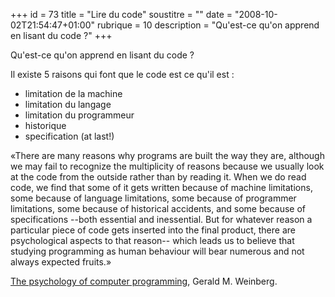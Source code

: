 +++
id = 73
title = "Lire du code"
soustitre = ""
date = "2008-10-02T21:54:47+01:00"
rubrique = 10
description = "Qu'est-ce qu'on apprend en lisant du code ?"
+++

<div class="chapo"></div>
Qu'est-ce qu'on apprend en lisant du code ?

Il existe 5 raisons qui font que le code est ce qu'il est :
- limitation de la machine
- limitation du langage
- limitation du programmeur
- historique
- specification (at last!)

«There are many reasons why programs are built the way they are, although we may fail to recognize the multiplicity of reasons because we usually look at the code from the outside rather than by reading it. When we do read code, we find that some of it gets written because of machine limitations, some because of language limitations, some because of programmer limitations, some because of historical accidents, and some because of specifications --both essential and inessential. But for whatever reason a particular piece of code gets inserted into the final product, there are psychological aspects to that reason-- which leads us to believe that studying programming as human behaviour will bear numerous and not always expected fruits.»

[The psychology of computer programming](../article_40), Gerald M. Weinberg.